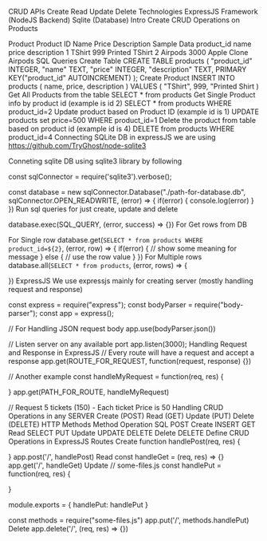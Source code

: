 CRUD APIs
Create
Read
Update
Delete
Technologies
ExpressJS Framework (NodeJS Backend)
Sqlite (Database)
Intro
Create CRUD Operations on Products

Product
Product ID
Name
Price
Description
Sample Data
product_id	name	price	description
1	TShirt	999	Printed TShirt
2	Airpods	3000	Apple Clone Airpods
SQL Queries
Create Table
CREATE TABLE products (
  "product_id"	INTEGER,
	"name"	TEXT,
	"price"	INTEGER,
	"description"	TEXT,
	PRIMARY KEY("product_id" AUTOINCREMENT)
);
Create Product
INSERT INTO products (
  name,
  price,
  description
) VALUES (
  "TShirt",
  999,
  "Printed Shirt
)
Get All Products from the table
SELECT * from products
Get Single Product info by product id (example is id 2)
SELECT * from products WHERE product_id=2
Update product based on Product ID (example id is 1)
UPDATE products
set
  price=500
WHERE 
  product_id=1
Delete the product from table based on product id (example id is 4)
DELETE from products WHERE product_id=4
Connecting SQLite DB in expressJS
we are using https://github.com/TryGhost/node-sqlite3

Conneting sqlite DB using sqlite3 library by following

const sqlConnector = require('sqlite3').verbose();

const database = new sqlConnector.Database("./path-for-database.db", sqlConnector.OPEN_READWRITE, (error) => {
  if(error) {
    console.log(error)
  }
})
Run sql queries for just create, update and delete

database.exec(SQL_QUERY, (error, success) => {})
For Get rows from DB

For Single row
database.get(`SELECT * from products WHERE product_id=${2}`, (error, row) => {
  if(error) {
    // show some meaning for message
  } else {
    // use the row value
  }
})
For Multiple rows
database.all(`SELECT * from products`, (error, rows) => {

})
ExpressJS
We use expressjs mainly for creating server (mostly handling request and response)

const express = require("express");
const bodyParser = require("body-parser");
const app = express();

// For Handling JSON request body
app.use(bodyParser.json())


// Listen server on any available port
app.listen(3000); 
Handling Request and Response in ExpressJS
// Every route will have a request and accept a response
app.get(ROUTE_FOR_REQUEST, function(request, response) {})

// Another example
const handleMyRequest = function(req, res) {

}
app.get(PATH_FOR_ROUTE, handleMyRequest)

// Request 5 tickets (150) - Each ticket Price is 50
Handling CRUD Operations in any SERVER
Create (POST)
Read (GET)
Update (PUT)
Delete (DELETE)
HTTP Methods
Method	Operation	SQL
POST	Create	INSERT
GET	Read	SELECT
PUT	Update	UPDATE
DELETE	Delete	DELETE
Define CRUD Operations in ExpressJS Routes
Create
function handlePost(req, res) {

}
app.post('/', handlePost)
Read
const handleGet = (req, res) => {}
app.get('/', handleGet)
Update
// some-files.js
const handlePut = function(req, res) {

}

module.exports = {
  handlePut: handlePut
}

const methods = require("some-files.js")
app.put('/', methods.handlePut)
Delete
app.delete('/', (req, res) => {})